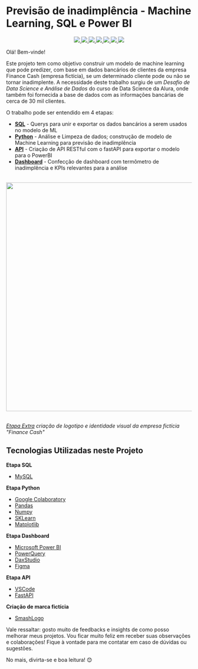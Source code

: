 # Previsão de inadimplência - Machine Learning, SQL e Power BI

<div align="center">
    <a href="https://www.mysql.com/" target="_blank">
        <img src="https://img.shields.io/badge/MySQL-0081CF?style=for-the-badge&logo=mysql&logoColor=white">
    </a>
    <a href="https://www.python.org/" target="_blank">
        <img src="https://img.shields.io/badge/Python-008F7A?style=for-the-badge&logo=python&logoColor=yellow">
    </a>
    <a href="https://scikit-learn.org/" target="_blank">
        <img src="https://img.shields.io/badge/scikit_learn-FF9671?style=for-the-badge&logo=scikit-learn&logoColor=white">
    </a>
    <a href="https://fastapi.tiangolo.com/" target="_blank">
        <img src="https://img.shields.io/badge/fastapi-D65DB1?style=for-the-badge&logo=FASTAPI&logoColor=white">
    </a>
    <a href="https://powerbi.microsoft.com/" target="_blank">
        <img src="https://img.shields.io/badge/PowerBI-F9F871?style=for-the-badge&logo=Power%20BI&logoColor=orange">
    </a>
    <a href="https://code.visualstudio.com/" target="_blank">
        <img src="https://img.shields.io/badge/VSCode-2C73D2?style=for-the-badge&logo=visualstudio&logoColor=white">
    </a>
    <a href="https://www.figma.com/" target="_blank">
        <img src="https://img.shields.io/badge/Figma-FF6F91?style=for-the-badge&logo=FIGMA&logoColor=purple">
    </a>
</div>

Olá! Bem-vinde!

Este projeto tem como objetivo construir um modelo de machine learning que pode predizer, com base em dados bancários de clientes da empresa Finance Cash (empresa fictícia), se um determinado cliente pode ou não se tornar inadimplente. A necessidade deste trabalho surgiu de um *Desafio de Data Science e Análise de Dados* do curso de Data Science da Alura, onde também foi fornecida a base de dados com as informações bancárias de cerca de 30 mil clientes.  

O trabalho pode ser entendido em 4 etapas:

- **[SQL](https://github.com/pedrocostanunes/Machine_Learning-Previsao_Inadimplencia/tree/main/SQL)** - Querys para unir e exportar os dados bancários a serem usados no modelo de ML
- **[Python](https://github.com/pedrocostanunes/Machine_Learning-Previsao_Inadimplencia/tree/main/Python)** - Análise e Limpeza de dados; construção de modelo de Machine Learning para previsão de inadimplência
- **[API](https://github.com/pedrocostanunes/Machine_Learning-Previsao_Inadimplencia/tree/main/API)** - Criação de API RESTful com o fastAPI para exportar o modelo para o PowerBI
- **[Dashboard](https://github.com/pedrocostanunes/Machine_Learning-Previsao_Inadimplencia/tree/main/Dashboard)** - Confecção de dashboard com termômetro de inadimplência e KPIs relevantes para a análise

<br>
<div align="center" >
<img src="Dashboard/[preview]dashboard.gif" width="620">
</img>
</div>
<br>

*[Etapa Extra](https://github.com/pedrocostanunes/Machine_Learning-Previsao_Inadimplencia/tree/main/Design) criação de logotipo e identidade visual da empresa fictícia "Finance Cash"*

## Tecnologias Utilizadas neste Projeto

**Etapa SQL**
- [MySQL](https://www.mysql.com/)

**Etapa Python**
- [Google Colaboratory](https://colab.research.google.com/notebooks/welcome.ipynb?hl=pt-BR)
- [Pandas](https://pandas.pydata.org/)
- [Numpy](https://numpy.org/)
- [SKLearn](https://scikit-learn.org/stable/)
- [Matplotlib](https://matplotlib.org/)

**Etapa Dashboard**
- [Microsoft Power BI](https://powerbi.microsoft.com/pt-br/)
- [PowerQuery](https://learn.microsoft.com/pt-br/power-query/power-query-ui)
- [DaxStudio](https://daxstudio.org/)
- [Figma](https://www.figma.com/)

**Etapa API**
- [VSCode](https://code.visualstudio.com/)
- [FastAPI](https://fastapi.tiangolo.com/)

**Criação de marca fictícia**
- [SmashLogo](https://smashinglogo.com)

Vale ressaltar: gosto muito de feedbacks e insights de como posso melhorar meus projetos. Vou ficar muito feliz em receber suas observações e colaborações! Fique à vontade para me contatar em caso de dúvidas ou sugestões.

No mais, divirta-se e boa leitura! 😊

